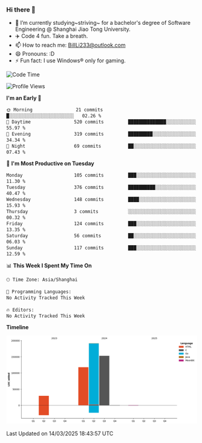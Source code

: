 ### Hi there 👋
- 🌱 I’m currently studying~striving~ for a bachelor's degree of Software Engineering @ Shanghai Jiao Tong University.
- ✈️ Code 4 fun. Take a breath.
- 📫 How to reach me: BillLi233@outlook.com
- 😄 Pronouns: :D
- ⚡ Fun fact: I use Windows® only for gaming.

<!--START_SECTION:waka-->
![Code Time](http://img.shields.io/badge/Code%20Time-427%20hrs%2052%20mins-blue)

![Profile Views](http://img.shields.io/badge/Profile%20Views-0-blue)

**I'm an Early 🐤** 

```text
🌞 Morning                21 commits          █░░░░░░░░░░░░░░░░░░░░░░░░   02.26 % 
🌆 Daytime                520 commits         ██████████████░░░░░░░░░░░   55.97 % 
🌃 Evening                319 commits         █████████░░░░░░░░░░░░░░░░   34.34 % 
🌙 Night                  69 commits          ██░░░░░░░░░░░░░░░░░░░░░░░   07.43 % 
```
📅 **I'm Most Productive on Tuesday** 

```text
Monday                   105 commits         ███░░░░░░░░░░░░░░░░░░░░░░   11.30 % 
Tuesday                  376 commits         ██████████░░░░░░░░░░░░░░░   40.47 % 
Wednesday                148 commits         ████░░░░░░░░░░░░░░░░░░░░░   15.93 % 
Thursday                 3 commits           ░░░░░░░░░░░░░░░░░░░░░░░░░   00.32 % 
Friday                   124 commits         ███░░░░░░░░░░░░░░░░░░░░░░   13.35 % 
Saturday                 56 commits          ██░░░░░░░░░░░░░░░░░░░░░░░   06.03 % 
Sunday                   117 commits         ███░░░░░░░░░░░░░░░░░░░░░░   12.59 % 
```


📊 **This Week I Spent My Time On** 

```text
🕑︎ Time Zone: Asia/Shanghai

💬 Programming Languages: 
No Activity Tracked This Week

🔥 Editors: 
No Activity Tracked This Week
```

**Timeline**

![Lines of Code chart](https://raw.githubusercontent.com/GMH233/GMH233/main/assets/bar_graph.png)


 Last Updated on 14/03/2025 18:43:57 UTC
<!--END_SECTION:waka-->

<!--
**GMH233/GMH233** is a ✨ _special_ ✨ repository because its `README.md` (this file) appears on your GitHub profile.

Here are some ideas to get you started:

- 🔭 I’m currently working on ...
- 🌱 I’m currently learning ...
- 👯 I’m looking to collaborate on ...
- 🤔 I’m looking for help with ...
- 💬 Ask me about ...
- 📫 How to reach me: ...
- 😄 Pronouns: ...
- ⚡ Fun fact: ...
-->
